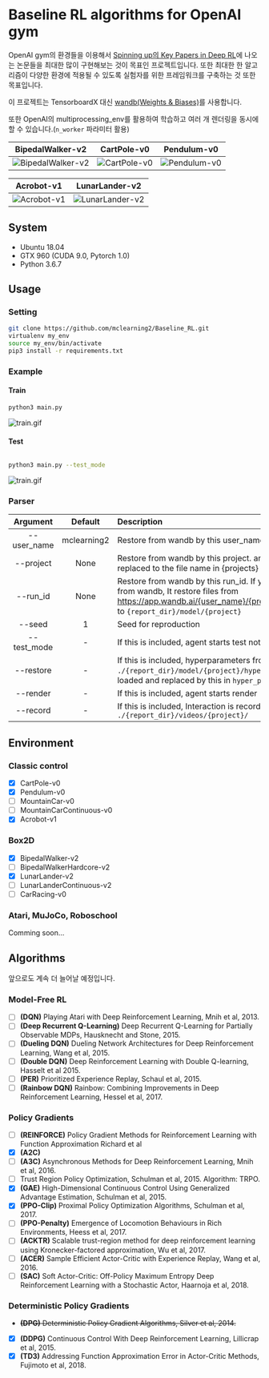 # Baseline RL algorithms for OpenAI gym


OpenAI gym의 환경들을 이용해서 [Spinning up의 Key Papers in Deep RL](https://spinningup.openai.com/en/latest/spinningup/keypapers.html)에 나오는 논문들을 최대한 많이 구현해보는 것이 목표인 프로젝트입니다. 또한 최대한 한 알고리즘이 다양한 환경에 적용될 수 있도록 실험자를 위한 프레임워크를 구축하는 것 또한 목표입니다.

이 프로젝트는 TensorboardX 대신 [wandb(Weights & Biases)](https://www.wandb.com/)를 사용합니다. 

또한 OpenAI의 multiprocessing_env를 활용하여 학습하고 여러 개 렌더링을 동시에 할 수 있습니다.(`n_worker` 파라미터 활용)

| BipedalWalker-v2 | CartPole-v0 | Pendulum-v0 |
| ---------------- | ----------- | ----------- |
| ![BipedalWalker-v2](https://github.com/mclearning2/Baseline_RL/blob/master/images/BipedalWalker-v2.gif) | ![CartPole-v0](https://github.com/mclearning2/Baseline_RL/blob/master/images/CartPole-v0.gif) | ![Pendulum-v0](https://github.com/mclearning2/Baseline_RL/blob/master/images/Pendulum-v0.gif) |

| Acrobot-v1 | LunarLander-v2 |
| ---------- | -------------- |
| ![Acrobot-v1](https://github.com/mclearning2/Baseline_RL/blob/master/images/Acrobot-v1.gif) | ![LunarLander-v2](https://github.com/mclearning2/Baseline_RL/blob/master/images/LunarLander-v2.gif) |

## System
- Ubuntu 18.04
- GTX 960 (CUDA 9.0, Pytorch 1.0)
- Python 3.6.7

## Usage

### Setting
``` bash
git clone https://github.com/mclearning2/Baseline_RL.git
virtualenv my_env
source my_env/bin/activate
pip3 install -r requirements.txt
```

### Example

#### Train

``` bash
python3 main.py
```

![train.gif](https://github.com/mclearning2/Baseline_RL/blob/master/images/Train.gif)

#### Test

``` bash

python3 main.py --test_mode
```

![train.gif](https://github.com/mclearning2/Baseline_RL/blob/master/images/Test.gif)

### Parser

| Argument | Default |Description |
| :--------: |:------: |:-------- |
| -\-user_name | mclearning2 | Restore from wandb by this user_name|
| -\-project  | None | Restore from wandb by this project. and if None, this is replaced to the file name in {projects} folder you selected |
| -\-run_id  | None | Restore from wandb by this run_id. If you input this value from wandb, It restore files from https://app.wandb.ai/{user_name}/{project}/runs/{run_id} to ``{report_dir}/model/{project}`` |
| -\-seed | 1 | Seed for reproduction |
| -\-test_mode | - | If this is included, agent starts test not train |
| -\-restore | - | If this is included, hyperparameters from `./{report_dir}/model/{project}/hyperparams.pkl` is loaded and replaced by this in `hyper_params`  |
| -\-render | - | If this is included, agent starts render |
| -\-record | - | If this is included, Interaction is recorded in `./{report_dir}/videos/{project}/` |

## Environment

### Classic control

- [x] CartPole-v0
- [x] Pendulum-v0
- [ ] MountainCar-v0
- [ ] MountainCarContinuous-v0
- [x] Acrobot-v1

### Box2D

- [x] BipedalWalker-v2
- [ ] BipedalWalkerHardcore-v2
- [x] LunarLander-v2
- [ ] LunarLanderContinuous-v2
- [ ] CarRacing-v0

### Atari, MuJoCo, Roboschool

Comming soon...

## Algorithms

앞으로도 계속 더 늘어날 예정입니다.

### Model-Free RL
- [ ] **(DQN)** Playing Atari with Deep Reinforcement Learning, Mnih et al, 2013.
- [ ] **(Deep Recurrent Q-Learning)** Deep Recurrent Q-Learning for Partially Observable MDPs, Hausknecht and Stone, 2015. 
- [ ] **(Dueling DQN)** Dueling Network Architectures for Deep Reinforcement Learning, Wang et al, 2015. 
- [ ] **(Double DQN)** Deep Reinforcement Learning with Double Q-learning, Hasselt et al 2015.
- [ ] **(PER)** Prioritized Experience Replay, Schaul et al, 2015.
- [ ] **(Rainbow DQN)** Rainbow: Combining Improvements in Deep Reinforcement Learning, Hessel et al, 2017.

### Policy Gradients
- [ ] **(REINFORCE)** Policy Gradient Methods for Reinforcement Learning with Function Approximation Richard et al
- [x] **(A2C)**
- [ ] **(A3C)** Asynchronous Methods for Deep Reinforcement Learning, Mnih et al, 2016.
- [ ] Trust Region Policy Optimization, Schulman et al, 2015. Algorithm: TRPO.
- [x] **(GAE)** High-Dimensional Continuous Control Using Generalized Advantage Estimation, Schulman et al, 2015.
- [x] **(PPO-Clip)** Proximal Policy Optimization Algorithms, Schulman et al, 2017.
- [ ] **(PPO-Penalty)** Emergence of Locomotion Behaviours in Rich Environments, Heess et al, 2017.
- [ ] **(ACKTR)** Scalable trust-region method for deep reinforcement learning using Kronecker-factored approximation, Wu et al, 2017.
- [ ] **(ACER)** Sample Efficient Actor-Critic with Experience Replay, Wang et al, 2016.
- [ ] **(SAC)** Soft Actor-Critic: Off-Policy Maximum Entropy Deep Reinforcement Learning with a Stochastic Actor, Haarnoja et al, 2018.

### Deterministic Policy Gradients

- ~~**(DPG)** Deterministic Policy Gradient Algorithms, Silver et al, 2014.~~
- [x] **(DDPG)** Continuous Control With Deep Reinforcement Learning, Lillicrap et al, 2015.
- [x] **(TD3)** Addressing Function Approximation Error in Actor-Critic Methods, Fujimoto et al, 2018.